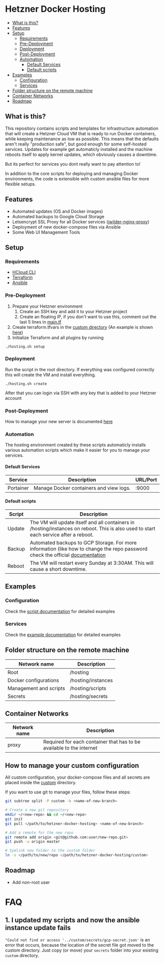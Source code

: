 # Hetzner Docker Hosting

  * [What is this?](#what-is-this-)
  * [Features](#features)
  * [Setup](#setup)
    + [Requirements](#requirements)
    + [Pre-Deployment](#pre-deployment)
    + [Deployment](#deployment)
    + [Post-Deployment](#post-deployment)
    + [Automation](#automation)
      - [Default Services](#default-services)
      - [Default scripts](#default-scripts)
  * [Examples](#examples)
    + [Configuration](#configuration)
    + [Services](#services)
  * [Folder structure on the remote machine](#folder-structure-on-the-remote-machine)
  * [Container Networks](#container-networks)
  * [Roadmap](#roadmap)


## What is this?
This repository contains scripts and templates for infrastructure automation that will create a Hetzner Cloud VM that is ready to run Docker containers, while keeping maintenance as low as possible. This means that the defaults aren't really "production safe", but good enough for some self-hosted services. Updates for example get automaticly installed and the machine reboots itself to apply kernel updates, which obviously causes a downtime. 

But its perfect for services you dont really want to pay attention to!

In addition to the core scripts for deploying and managing Docker environments, the code is extensible with custom ansible files for more flexible setups.

## Features
* Automated updates (OS and Docker images)
* Automated backups to Google Cloud Storage
* Letsencrypt SSL Proxy for all Docker services ([jwilder-nginx-proxy](https://github.com/nginx-proxy/nginx-proxy))
* Deployment of new docker-compose files via Ansible
* Some Web UI Management Tools


## Setup
### Requirements
* [HCloud CLI](https://github.com/hetznercloud/cli/releases)
* [Terraform](https://www.terraform.io/downloads.html)
* [Ansible](https://docs.ansible.com/ansible/latest/installation_guide/intro_installation.html)

### Pre-Deployment
1. Prepare your Hetzner environment
    1. Create an SSH key and add it to your Hetzner project
    2. Create an floating IP, if you don't want to use this, comment out the last 5 lines in [main.tf](terraform/main.tf)
2. Create terraform.tfvars in the [custom directory](custom/) (An example is shown [here](docs/script-configuration.md))
3. Initialize Terraform and all plugins by running
```
./hosting.sh setup
```
### Deployment
Run the script in the root directory. If everything was configured correctly this will create the VM and install everything.
```
./hosting.sh create
```
After that you can login via SSH with any key that is added to your Hetzner account

### Post-Deployment
How to manage your new server is documented [here](docs/maintenance.md)

### Automation
The hosting environment created by these scripts automaticly installs various automation scripts which make it easier for you to manage your services.
#### Default Services
| Service | Description | URL/Port|
|--|--|--|
| Portainer | Manage Docker containers and view logs. | :9000 |

#### Default scripts
| Script | Description |
|--|--|
| Update | The VM will update itself and all containers in /hosting/instances on reboot. This is also used to start each service after a reboot. |
| Backup | Automated backups to GCP Storage. For more information (like how to change the repo password check the official [documentation](https://restic.readthedocs.io/en/latest/070_encryption.html)|
| Reboot | The VM will restart every Sunday at 3:30AM. This will cause a short downtime. |

## Examples
### Configuration
Check the [script documentation](docs/script-configuration.md) for detailed examples
### Services
Check the [example documentation](docs/example-configs.md) for detailed examples

## Folder structure on the remote machine
| Network name | Description |
|--|--|
|Root| /hosting|
|Docker configurations| /hosting/instances|
|Management and scripts| /hosting/scripts|
| Secrets| /hosting/secrets|

## Container Networks
| Network name | Description |
|--|--|
| proxy | Required for each container that has to be available to the internet |

## How to manage your custom configuration
All custom configuration, your docker-compose files and all secrets are placed inside the [custom](custom/) directory. 

If you want to use git to manage your files, follow these steps:
``` bash
git subtree split -P custom -b <name-of-new-branch>

# Create a new git repository
mkdir ~/<new-repo> && cd ~/<new-repo>
git init
git pull </path/to/hetzner-docker-hosting> <name-of-new-branch>

# Add a remote for the new repo
git remote add origin <git@github.com:user/new-repo.git>
git push -u origin master

# Symlink new folder to the custom folder
ln -s </path/to/new/repo </path/to/hetzner-docker-hosting/custom>
```

## Roadmap
* Add non-root user

# FAQ
## 1. I updated my scripts and now the ansible instance update fails
```"Could not find or access '../custom/secrets/gcp-secret.json'``` is an error that occurs, because the location of the secret file got moved to the custom directory. Just copy (or move) your ```secrets``` folder into your existing ```custom``` directory.
